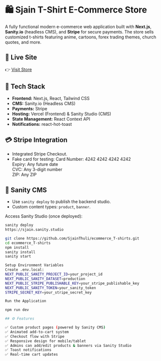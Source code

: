 # 🛍️ Sjain T-Shirt E-Commerce Store

A fully functional modern e-commerce web application built with **Next.js**, **Sanity.io** (headless CMS), and **Stripe** for secure payments. The store sells customized t-shirts featuring anime, cartoons, forex trading themes, church quotes, and more.

## 🚀 Live Site

👉 [Visit Store](https://sjainstore.vercel.app)

## 🧰 Tech Stack

- **Frontend:** Next.js, React, Tailwind CSS
- **CMS:** Sanity.io (Headless CMS)
- **Payments:** Stripe
- **Hosting:** Vercel (Frontend) & Sanity Studio (CMS)
- **State Management:** React Context API
- **Notifications:** react-hot-toast

## 💳 Stripe Integration

- Integrated Stripe Checkout.
- Fake card for testing:
Card Number: 4242 4242 4242 4242  
Expiry: Any future date  
CVC: Any 3-digit number  
ZIP: Any ZIP

## 🧠 Sanity CMS

- Use `sanity deploy` to publish the backend studio.
- Custom content types: `product`, `banner`.

Access Sanity Studio (once deployed):
```bash
sanity deploy
https://sjain.sanity.studio

git clone https://github.com/SjainThuli/ecommerce_T-shirts.git
cd ecommerce_T-shirts
npm install
sanity install
sanity start

Setup Environment Variables
Create .env.local:
NEXT_PUBLIC_SANITY_PROJECT_ID=your_project_id
NEXT_PUBLIC_SANITY_DATASET=production
NEXT_PUBLIC_STRIPE_PUBLISHABLE_KEY=your_stripe_publishable_key
NEXT_PUBLIC_SANITY_TOKEN=your_sanity_token
STRIPE_SECRET_KEY=your_stripe_secret_key

Run the Application

npm run dev

## ⚙️ Features

✅ Custom product pages (powered by Sanity CMS)  
✅ Animated add-to-cart system  
✅ Checkout flow with Stripe  
✅ Responsive design for mobile/tablet  
✅ Admins can add/edit products & banners via Sanity Studio  
✅ Toast notifications  
✅ Real-time cart updates  
